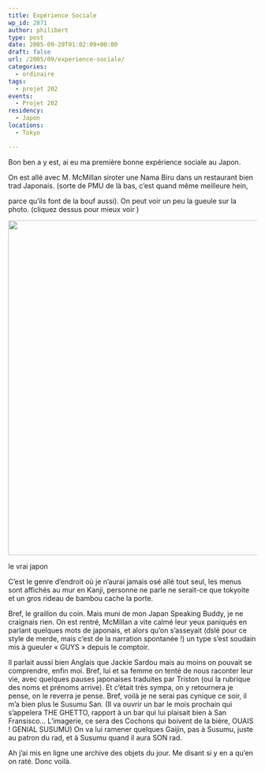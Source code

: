 ```yaml
---
title: Expérience Sociale
wp_id: 2871
author: philibert
type: post
date: 2005-09-20T01:02:09+00:00
draft: false
url: /2005/09/experience-sociale/
categories:
  - ordinaire
tags:
  - projet 202
events:
  - Projet 202
residency:
  - Japon
locations:
  - Tokyo

---
```

Bon ben a y est, ai eu ma première bonne expérience sociale au Japon.

On est allé avec M. McMillan siroter une Nama Biru dans un restaurant bien trad Japonais. (sorte de PMU de là bas, c&rsquo;est quand même meilleure hein,
  
parce qu&rsquo;ils font de la bouf aussi). On peut voir un peu la gueule sur la photo. (cliquez dessus pour mieux voir )

<div id="attachment_2872" class="wp-caption alignnone" style="max-width: 907px">
  <a href="{{< aws >}}/uploads/2012/09/370619941232.jpeg"><img src="{{< aws >}}/uploads/2012/09/370619941232.jpeg" alt="" title="370619941232" width="907" height="680" class="size-full wp-image-2872" srcset="{{< aws >}}/uploads/2012/09/370619941232.jpeg 907w, {{< aws >}}/uploads/2012/09/370619941232-300x224.jpeg 300w, {{< aws >}}/uploads/2012/09/370619941232-263x197.jpeg 263w, {{< aws >}}/uploads/2012/09/370619941232-650x487.jpeg 650w" sizes="(max-width: 907px) 100vw, 907px" /></a>
  
  <p class="wp-caption-text">
    le vrai japon
  </p>
</div>

C&rsquo;est le genre d&rsquo;endroit où je n&rsquo;aurai jamais osé allé tout seul, les menus sont affichés au mur en Kanji, personne ne parle ne serait-ce que tokyoite et un gros rideau de bambou cache la porte. 

Bref, le graillon du coin. Mais muni de mon Japan Speaking Buddy, je ne craignais rien. On est rentré, McMillan a vite calmé leur yeux paniqués en parlant quelques mots de japonais, et alors qu&rsquo;on s&rsquo;asseyait (dslé pour ce style de merde, mais c&rsquo;est de la narration spontanée !) un type s&rsquo;est soudain mis à gueuler « GUYS » depuis le comptoir. 

Il parlait aussi bien Anglais que Jackie Sardou mais au moins on pouvait se comprendre, enfin moi. Bref, lui et sa femme on tenté de nous raconter leur vie, avec quelques pauses japonaises traduites par Triston (oui la rubrique des noms et prénoms arrive). Et c&rsquo;était très sympa, on y retournera je pense, on le reverra je pense. Bref, voilà je ne serai pas cynique ce soir, il m&rsquo;a bien plus le Susumu San. (Il va ouvrir un bar le mois prochain qui s&rsquo;appelera THE GHETTO, rapport à un bar qui lui plaisait bien à San Fransisco&#8230; L&rsquo;imagerie, ce sera des Cochons qui boivent de la bière, OUAIS ! GENIAL SUSUMU) On va lui ramener quelques Gaijin, pas à Susumu, juste au patron du rad, et à Susumu quand il aura SON rad.

Ah j&rsquo;ai mis en ligne une archive des objets du jour. Me disant si y en a qu&rsquo;en on raté. Donc voilà.